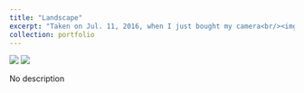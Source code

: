 ```yaml
---
title: "Landscape"
excerpt: "Taken on Jul. 11, 2016, when I just bought my camera<br/><img src='/images/IMG_3.jpg'>"
collection: portfolio
---
```

![](/images/IMG_3.jpg)
![](/images/IMG_4.jpg)

No description

